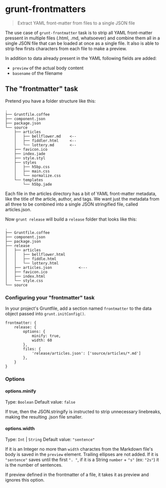 # grunt-frontmatters

> Extract YAML front-matter from files to a single JSON file

The use case of `grunt-frontmatter` task is to strip all YAML front-matter pressent in multiple files (.html, .md, whatsoever) and combine them all in a single JSON file that can be loaded at once as a single file. It also is able to strip few firsts characters from each file to make a preview.

In addition to data already present in the YAML following fields are added:

- `preview` of the actual body content
- `basename` of the filename


## The "frontmatter" task

Pretend you have a folder structure like this:

    .
    ├── Gruntfile.coffee
    ├── component.json
    ├── package.json
    └── source
        ├── articles
        │   ├── bellflower.md    <--
        │   ├── fiddler.html     <--
        │   └── lottery.md       <--
        ├── favicon.ico
        ├── index.jade
        ├── style.styl
        ├── styles
        │   ├── h5bp.css
        │   ├── main.css
        │   └── normalize.css
        └── templates
            └── h5bp.jade

Each file in the articles directory has a bit of YAML front-matter metadata, like the title of the article, author, and tags. We want just the metadata from all three to be combined into a single JSON stringified file, called articles.json.

Now `grunt release` will build a `release` folder that looks like this:

    .
    ├── Gruntfile.coffee
    ├── component.json
    ├── package.json
    ├── release
    │   ├── articles
    │   │   ├── bellflower.html
    │   │   ├── fiddle.html
    │   │   └── lottery.html
    │   ├── articles.json            <---
    │   ├── favicon.ico
    │   ├── index.html
    │   └── style.css
    └── source


### Configuring your "frontmatter" task

In your project's Gruntfile, add a section named `frontmatter` to
the data object passed into `grunt.initConfig()`.

    frontmatter: {
        release: {
            options: {
                minify: true,
                width: 60
            },
            files: {
                'release/articles.json': ['source/articles/*.md']
            },
        }
    }

### Options

#### options.minify

Type: `Boolean`
Default value: `false`

If true, then the JSON.stringify is instructed to strip unnecessary
linebreaks, making the resulting .json file smaller.

#### options.width

Type: `Int` | `String`
Default value: `"sentence"`

If it is an Integer no more than `width` charactes from the Markdown file's body is saved in the `preview` element. Trailing ellipses are not added.
If it is `"sentence"` saves until the first `". "`, if it is a String `number` + `"s"` (ex: `"2s"`) it is the number of sentences.

If preview defined in the frontmatter of a file, it takes it as preview and ignores this option.

